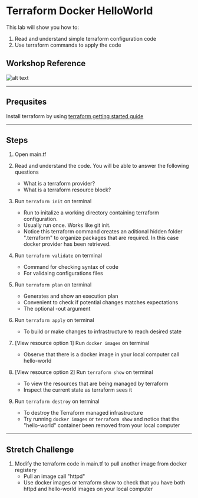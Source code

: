 # Terraform Docker HelloWorld
This lab will show you how to:
1. Read and understand simple terraform configuration code
2. Use terraform commands to apply the code


## Workshop Reference 
![alt text](https://github.com/gohjiaying/CloudSeedersTerraform/blob/master/images/demo1explanation.png "Workshop 1 Architecture Reference")

---
## Prequsites
Install terraform by using [terraform getting started guide](https://learn.hashicorp.com/terraform/getting-started/install.html)


---
## Steps
1. Open main.tf

2. Read and understand the code. You will be able to answer the following questions
    - What is a terraform provider?
    - What is a terraform resource block?

3. Run `terraform init` on terminal
    - Run to initalize a working directory containing terraform configuration.
    - Usually run once. Works like git init.
    - Notice this terraform command creates an aditional hidden folder ".terraform" to organize packages that are required. In this case docker provider has been retrieved.

4. Run `terraform validate` on terminal
    - Command for checking syntax of code
    - For validaing configurations files

5. Run `terraform plan` on terminal
    - Generates and show an execution plan
    - Convenient to check if potential changes matches expectations
    - The optional -out argument

6. Run `terraform apply` on terminal
    - To build or make changes to infrastructure to reach desired state

7. [View resource option 1] Run `docker images` on terminal
    - Observe that there is a docker image in your local computer call hello-world

8. [View resource option 2] Run `terraform show` on terminal
    - To view the resources that are being managed by terraform
    - Inspect the current state as terraform sees it

8. Run `terraform destroy` on terminal
    - To destroy the Terraform managed infrastructure
    - Try running `docker images` or `terraform show` and notice that the "hello-world" container been removed from your local computer

---
## Stretch Challenge
1. Modify the terraform code in main.tf to pull another image from docker registery
    - Pull an image call "httpd"
    - Use docker images or terraform show to check that you have both httpd and hello-world images on your local computer